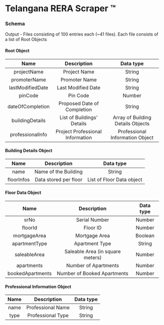 # Telangana RERA Scraper ™

### Schema  
Output - Files consisting of 100 entries each (~41 files). Each file consists of a list of Root Objects
  
#### Root Object
|       Name       |            Description           |             Data type             |
|:----------------:|:--------------------------------:|:---------------------------------:|
|    projectName   |           Project Name           |               String              |
|   promoterName   |           Promoter Name          |               String              |
| lastModifiedDate |        Last Modified Date        |               String              |
|      pinCode     |             Pin Code             |               Number              |
| dateOfCompletion |    Proposed Date of Completion   |               String              |
|  buildingDetails |    List of Buildings' Details    | Array of Building Details Objects |
| professionalInfo | Project Professional Information |  Professional Information Object  |

#### Building Details Object
|    Name    |      Description      |         Data type         |
|:----------:|:---------------------:|:-------------------------:|
|    name    |  Name of the Building |           String          |
| floorInfos | Data stored per floor | List of Floor Data object |

#### Floor Data Object
|       Name       |            Description           | Data type |
|:----------------:|:--------------------------------:|:---------:|
|       srNo       |           Serial Number          |   Number  |
|      floorId     |             Floor ID             |   Number  |
|   mortgageArea   |           Mortgage Area          |  Boolean  |
|   apartmentType  |          Apartment Type          |   String  |
|   saleableArea   | Saleable Area (in square meters) |   Number  |
|    apartments    |       Number of Apartments       |   Number  |
| bookedApartments |    Number of Booked Apartments   |   Number  |

#### Professional Information Object
| Name |    Description    | Data type |
|:----:|:-----------------:|:---------:|
| name | Professional Name |   String  |
| type | Professional Type |   String  |
